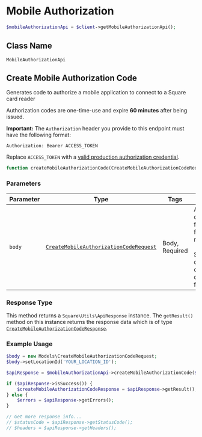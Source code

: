 # Mobile Authorization

```php
$mobileAuthorizationApi = $client->getMobileAuthorizationApi();
```

## Class Name

`MobileAuthorizationApi`

## Create Mobile Authorization Code

Generates code to authorize a mobile application to connect to a Square card reader

Authorization codes are one-time-use and expire __60 minutes__ after being issued.

__Important:__ The `Authorization` header you provide to this endpoint must have the following format:

```
Authorization: Bearer ACCESS_TOKEN
```

Replace `ACCESS_TOKEN` with a
[valid production authorization credential](https://developer.squareup.com/docs/docs/build-basics/access-tokens).

```php
function createMobileAuthorizationCode(CreateMobileAuthorizationCodeRequest $body): ApiResponse
```

### Parameters

| Parameter | Type | Tags | Description |
|  --- | --- | --- | --- |
| `body` | [`CreateMobileAuthorizationCodeRequest`](/doc/models/create-mobile-authorization-code-request.md) | Body, Required | An object containing the fields to POST for the request.<br><br>See the corresponding object definition for field details. |

### Response Type

This method returns a `Square\Utils\ApiResponse` instance. The `getResult()` method on this instance returns the response data which is of type [`CreateMobileAuthorizationCodeResponse`](/doc/models/create-mobile-authorization-code-response.md).

### Example Usage

```php
$body = new Models\CreateMobileAuthorizationCodeRequest;
$body->setLocationId('YOUR_LOCATION_ID');

$apiResponse = $mobileAuthorizationApi->createMobileAuthorizationCode($body);

if ($apiResponse->isSuccess()) {
    $createMobileAuthorizationCodeResponse = $apiResponse->getResult();
} else {
    $errors = $apiResponse->getErrors();
}

// Get more response info...
// $statusCode = $apiResponse->getStatusCode();
// $headers = $apiResponse->getHeaders();
```

